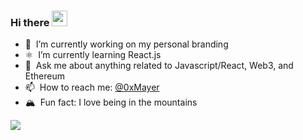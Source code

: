 ### Hi there <a href="https://www.kylemayer.dev"><img src="https://media.giphy.com/media/hvRJCLFzcasrR4ia7z/giphy.gif" width="25px"></a>


- 🧱 &nbsp;I’m currently working on my personal branding 
- ⚛️ &nbsp;I’m currently learning React.js
- 💬 &nbsp;Ask me about anything related to Javascript/React, Web3, and Ethereum
- 📫 &nbsp;How to reach me: [@0xMayer](https://twitter.com/0xMayer)
- 🏔 &nbsp;Fun fact: I love being in the mountains

<img src="https://res.cloudinary.com/mountaincloud/image/upload/v1630525492/E7d6BYSWUAE4Os8_fnemuh.png"></img>
